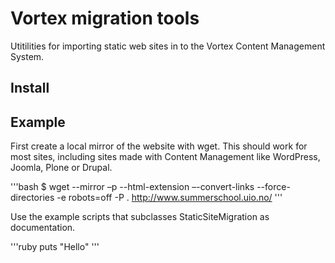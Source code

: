 Vortex migration tools
======================

Utitilities for importing static web sites in to the Vortex Content Management System.

## Install ##

## Example ##

First create a local mirror of the website with wget. This should work for most sites, including sites
made with Content Management like WordPress, Joomla, Plone or Drupal.

'''bash
  $ wget --mirror –p --html-extension –-convert-links --force-directories  -e robots=off -P . http://www.summerschool.uio.no/
'''

Use the example scripts that subclasses StaticSiteMigration as documentation.

'''ruby
  puts "Hello"
'''
